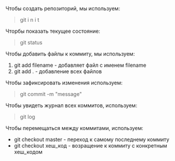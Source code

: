 Чтобы создать репозиторий, мы используем:  
>git i n i t

Чторбы показать текущее состояние:  
>git status  

Чтобы добавить файлы к коммиту, мы используем:  
1.  git add filename - добавляет файл с именем filename 
2.  git add . - добавление всех файлов

Чтобы зафиксировать изменения используем:  
>git commit -m "message"

Чтобы увидеть журнал всех коммитов,
используем:  
> git log

Чтобы перемещаться между коммитами,
используем:
*  git checkout master - переход к самому последнему коммиту
*  git checkout хеш_код - возращение к коммиту с конкретным хеш_кодом
